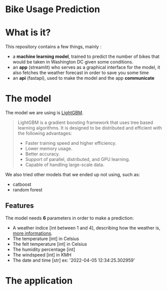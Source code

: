 # Bike Usage Prediction

# What is it?
This repository contains a few things, mainly :
- a **machine learning model**, trained to predict the number of bikes that would be taken in Washington DC given some conditions.
- an **app** (streamlit) who serves as a graphical interface for the model, it also fetches the weather forecast in order to save you some time
- an **api** (fastapi), used to make the model and the app **communicate**

# The model
The model we are using is [LightGBM](https://lightgbm.readthedocs.io/en/latest/).
>LightGBM is a gradient boosting framework that uses tree based learning algorithms. It is designed to be distributed and efficient with the following advantages:
> - Faster training speed and higher efficiency.
> - Lower memory usage.
> - Better accuracy.
> - Support of parallel, distributed, and GPU learning.
> - Capable of handling large-scale data.

We also tried other models that we ended up not using, such as:
- catboost
- random forest

## Features
The model needs **6** parameters in order to make a prediction:
- A weather indice [int between 1 and 4], describing how the weather is, [more informations](https://www.kaggle.com/competitions/bike-sharing-demand/data).
- The temperature [int] in Celsius
- The felt temperature [int] in Celsius
- The humidity percentage [int]
- The windspeed [int] in KMH
- The date and time [str] ex: '2022-04-05 12:34:25.302959'

# The application
